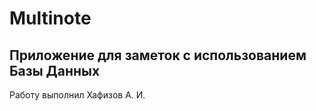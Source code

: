 # Multinote
Приложение для заметок с использованием Базы Данных
---



Работу выполнил Хафизов А. И.


